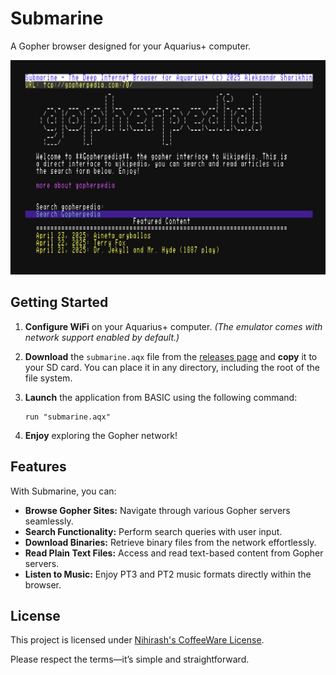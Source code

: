 # Submarine

A Gopher browser designed for your Aquarius+ computer.

![Screenshot](scr.png)

## Getting Started

1. **Configure WiFi** on your Aquarius+ computer. *(The emulator comes with network support enabled by default.)*

2. **Download** the `submarine.aqx` file from the [releases page](https://github.com/nihirash/aqp-submarine/releases) and **copy** it to your SD card. You can place it in any directory, including the root of the file system.

3. **Launch** the application from BASIC using the following command:

   ```
   run "submarine.aqx"
   ```

4. **Enjoy** exploring the Gopher network!

## Features

With Submarine, you can:

- **Browse Gopher Sites:** Navigate through various Gopher servers seamlessly.
- **Search Functionality:** Perform search queries with user input.
- **Download Binaries:** Retrieve binary files from the network effortlessly.
- **Read Plain Text Files:** Access and read text-based content from Gopher servers.
- **Listen to Music:** Enjoy PT3 and PT2 music formats directly within the browser.

## License

This project is licensed under [Nihirash's CoffeeWare License](License). 

Please respect the terms—it’s simple and straightforward.